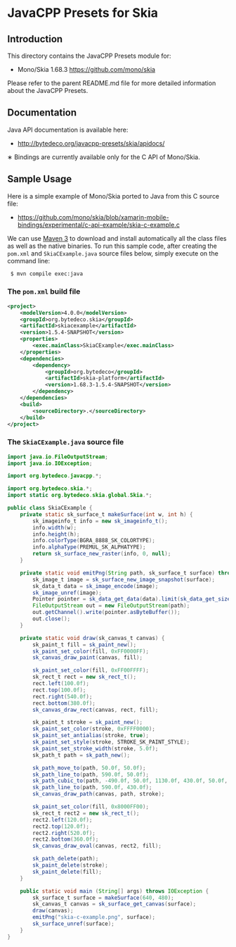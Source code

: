 JavaCPP Presets for Skia
========================

Introduction
------------
This directory contains the JavaCPP Presets module for:

 * Mono/Skia 1.68.3  https://github.com/mono/skia

Please refer to the parent README.md file for more detailed information about the JavaCPP Presets.


Documentation
-------------
Java API documentation is available here:

 * http://bytedeco.org/javacpp-presets/skia/apidocs/

&lowast; Bindings are currently available only for the C API of Mono/Skia.


Sample Usage
------------
Here is a simple example of Mono/Skia ported to Java from this C source file:

 * https://github.com/mono/skia/blob/xamarin-mobile-bindings/experimental/c-api-example/skia-c-example.c

We can use [Maven 3](http://maven.apache.org/) to download and install automatically all the class files as well as the native binaries. To run this sample code, after creating the `pom.xml` and `SkiaCExample.java` source files below, simply execute on the command line:
```bash
 $ mvn compile exec:java
```

### The `pom.xml` build file
```xml
<project>
    <modelVersion>4.0.0</modelVersion>
    <groupId>org.bytedeco.skia</groupId>
    <artifactId>skiacexample</artifactId>
    <version>1.5.4-SNAPSHOT</version>
    <properties>
        <exec.mainClass>SkiaCExample</exec.mainClass>
    </properties>
    <dependencies>
        <dependency>
            <groupId>org.bytedeco</groupId>
            <artifactId>skia-platform</artifactId>
            <version>1.68.3-1.5.4-SNAPSHOT</version>
        </dependency>
    </dependencies>
    <build>
        <sourceDirectory>.</sourceDirectory>
    </build>
</project>
```

### The `SkiaCExample.java` source file
```java
import java.io.FileOutputStream;
import java.io.IOException;

import org.bytedeco.javacpp.*;

import org.bytedeco.skia.*;
import static org.bytedeco.skia.global.Skia.*;

public class SkiaCExample {
    private static sk_surface_t makeSurface(int w, int h) {
        sk_imageinfo_t info = new sk_imageinfo_t();
        info.width(w);
        info.height(h);
        info.colorType(BGRA_8888_SK_COLORTYPE);
        info.alphaType(PREMUL_SK_ALPHATYPE);
        return sk_surface_new_raster(info, 0, null);
    }

    private static void emitPng(String path, sk_surface_t surface) throws IOException {
        sk_image_t image = sk_surface_new_image_snapshot(surface);
        sk_data_t data = sk_image_encode(image);
        sk_image_unref(image);
        Pointer pointer = sk_data_get_data(data).limit(sk_data_get_size(data));
        FileOutputStream out = new FileOutputStream(path);
        out.getChannel().write(pointer.asByteBuffer());
        out.close();
    }

    private static void draw(sk_canvas_t canvas) {
        sk_paint_t fill = sk_paint_new();
        sk_paint_set_color(fill, 0xFF0000FF);
        sk_canvas_draw_paint(canvas, fill);

        sk_paint_set_color(fill, 0xFF00FFFF);
        sk_rect_t rect = new sk_rect_t();
        rect.left(100.0f);
        rect.top(100.0f);
        rect.right(540.0f);
        rect.bottom(380.0f);
        sk_canvas_draw_rect(canvas, rect, fill);

        sk_paint_t stroke = sk_paint_new();
        sk_paint_set_color(stroke, 0xFFFF0000);
        sk_paint_set_antialias(stroke, true);
        sk_paint_set_style(stroke, STROKE_SK_PAINT_STYLE);
        sk_paint_set_stroke_width(stroke, 5.0f);
        sk_path_t path = sk_path_new();

        sk_path_move_to(path, 50.0f, 50.0f);
        sk_path_line_to(path, 590.0f, 50.0f);
        sk_path_cubic_to(path, -490.0f, 50.0f, 1130.0f, 430.0f, 50.0f, 430.0f);
        sk_path_line_to(path, 590.0f, 430.0f);
        sk_canvas_draw_path(canvas, path, stroke);

        sk_paint_set_color(fill, 0x8000FF00);
        sk_rect_t rect2 = new sk_rect_t();
        rect2.left(120.0f);
        rect2.top(120.0f);
        rect2.right(520.0f);
        rect2.bottom(360.0f);
        sk_canvas_draw_oval(canvas, rect2, fill);

        sk_path_delete(path);
        sk_paint_delete(stroke);
        sk_paint_delete(fill);
    }

    public static void main (String[] args) throws IOException {
        sk_surface_t surface = makeSurface(640, 480);
        sk_canvas_t canvas = sk_surface_get_canvas(surface);
        draw(canvas);
        emitPng("skia-c-example.png", surface);
        sk_surface_unref(surface);
    }
}
```
